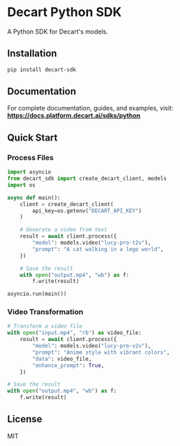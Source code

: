 # Decart Python SDK

A Python SDK for Decart's models.

## Installation

```bash
pip install decart-sdk
```

## Documentation

For complete documentation, guides, and examples, visit:
**https://docs.platform.decart.ai/sdks/python**

## Quick Start

### Process Files

```python
import asyncio
from decart_sdk import create_decart_client, models
import os

async def main():
    client = create_decart_client(
        api_key=os.getenv("DECART_API_KEY")
    )

    # Generate a video from text
    result = await client.process({
        "model": models.video("lucy-pro-t2v"),
        "prompt": "A cat walking in a lego world",
    })

    # Save the result
    with open("output.mp4", "wb") as f:
        f.write(result)

asyncio.run(main())
```

### Video Transformation

```python
# Transform a video file
with open("input.mp4", "rb") as video_file:
    result = await client.process({
        "model": models.video("lucy-pro-v2v"),
        "prompt": "Anime style with vibrant colors",
        "data": video_file,
        "enhance_prompt": True,
    })

# Save the result
with open("output.mp4", "wb") as f:
    f.write(result)
```

## License

MIT
